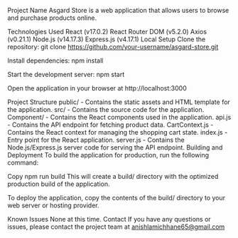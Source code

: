 Project Name
Asgard Store is a web application that allows users to browse and purchase products online.

Technologies Used
React (v17.0.2)
React Router DOM (v5.2.0)
Axios (v0.21.1)
Node.js (v14.17.3)
Express.js (v4.17.1)
Local Setup
Clone the repository: git clone https://github.com/your-username/asgard-store.git

Install dependencies: npm install 

Start the development server: npm start

Open the application in your browser at http://localhost:3000

Project Structure
public/ - Contains the static assets and HTML template for the application.
src/ - Contains the source code for the application.
Component/ - Contains the React components used in the application.
api.js - Contains the API endpoint for fetching product data.
CartContext.js - Contains the React context for managing the shopping cart state.
index.js - Entry point for the React application.
server.js - Contains the Node.js/Express.js server code for serving the API endpoint.
Building and Deployment
To build the application for production, run the following command:

Copy
npm run build
This will create a build/ directory with the optimized production build of the application.

To deploy the application, copy the contents of the build/ directory to your web server or hosting provider.

Known Issues
None at this time.
Contact
If you have any questions or issues, please contact the project team at anishlamichhane65@gmail.com
